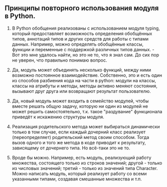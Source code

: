 ## Принципы повторного использования модуля в Python.

1. В Python обобщения реализованы с использованием модуля typing, который предоставляет возможность определения обобщённых типов, аннотаций типов и других средств для работы с типами данных. Например, можно определять обобщённые классы, функции и переменные с поддержкой различных типов данных. - Вот это мне удалось найти, но это не то, что я знал сам. До сих пор не уверен, что правильно понимаю вопрос.

2. Да, модуль может объединять несколько функций, между ними возможно постоянное взаимодействие. Собственно, это и есть один из способов разбиения кода на части в python: модули на классы, классы на атрибуты и методы, методы активно меняют состояния, вызывают друг друга или возвращают результат пользователю.

3. Да, новый модуль может входить в семейство модулей, чтобы вместе решать общую задачу, которую ни один из модулей не может решить самостоятельно, т.к. такое "раздувание" функционала приведёт к искажению структуры модуля.

4. Реализация родительского метода может выбираться динамически только в том случае, если каждый дочерний класс реализует (переопределяет) родительский метод своим способом. Тогда вызов одного и того же метода в коде приводит к результату, зависящему от дочернего типа. Но всё-таки это не то.

5. Вроде бы можно. Например, есть модуль, реализующий работу множества, состоящего только из строков значений; другой - только из числовых значений; третий - только из значений типа Character. Можно написать модуль, который реализует работу со всеми указанными типами, создавая смешанные множества и т.п.